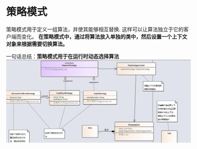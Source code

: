 # 策略模式

策略模式用于定义一组算法，并使其能够相互替换. 这样可以让算法独立于它的客户端而变化。
**在策略模式中，通过将算法放入单独的类中，然后设置一个上下文对象来根据需要切换算法。**

一句话总结：**策略模式用于在运行时动态选择算法**
![img.png](img/shop.png)